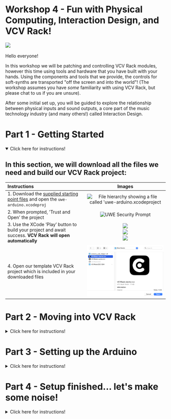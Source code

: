 
# Workshop 4 - Fun with Physical Computing, Interaction Design, and VCV Rack! 

 ![](images/Tutorial4/Header.png)  

Hello everyone! 

In this workshop we will be patching and controlling VCV Rack modules, however this time using tools and hardware that you have built with your hands. Using the components and tools that we provide, the controls for soft-synths are transported "off the screen and into the world"! (The workshop assumes you have _some_ familiarity with using VCV Rack, but please chat to us if you are unsure).

After some initial set up, you will be guided to explore the relationship between physical inputs and sound outputs, a core part of the music technology industry (and many others!) called Interaction Design.

# Part 1 - Getting Started
<details open>
 <summary>Click here for instructions!</summary>

## In this section, we will download all the files we need and build our VCV Rack project:
 
|Instructions                                                                                                    |Images                                                                                                                             |  
| :--------------------------------------------------------------------------------------------------------------| :-------------------------------------------------------------------------------------------------------------------------------: |
| 1. Download the [supplied starting point files](https://uweacuk-my.sharepoint.com/:u:/g/personal/philip3_phelps_uwe_ac_uk/EWPkJXF1_rNHo2DvgPvdeqsBDv4xmODNuEMO1A3Zy-mp5A) and open the `uwe-arduino.xcodeproj` | ![File hierarchy showing a file called 'uwe-arduino.xcodeproject](images/Tutorial4/FileHierarchy.png)                            |
| 2. When prompted, 'Trust and Open' the project                                                                 | ![UWE Security Prompt](images/Tutorial4/UWESecurityPrompt.png)                                                                   |
| 3. Use the XCode ‘Play’ button to build your project and await success. **VCV Rack will open automatically**   | ![](images/Tutorial4/XCodeBuildBar.png) <br> ![](images/Tutorial4/BuildSucceeded.png) <br> ![](images/Tutorial4/WelcomeToVCV.png) |
| 4. Open our template VCV Rack project which is included in your downloaded files|![](images/Tutorial4/OpenTheVCVStarter.png)                                                    |
</details>

# Part 2 - Moving into VCV Rack
<details>
 <summary>Click here for instructions!</summary>

 ## In this section, we will open up VCV Rack and make sure our custom UWE VCV Rack Module is installed:
 
| Instructions                                                                                                                          | Images                                      |
| :------------------------------------------------------------------------------------------------------------------------------------ | :-----------------------------------------: |
| 1. Right Click in VCV Rack and open up the Modules Library                                                                            | ![](images/Tutorial4/VCVModules.png)        |
| 2. Check the UWE VCV Module is there (It is the bright yellow and red one with the UWE Logo at the top!)                               | ![](images/Tutorial4/UWEVCVModule.png)      |
| 3. Open the VCV Rack Starter Patch we have provided. It's called `VCV-starter.vcvrack`. Once opened, it should look like this:         | ![](images/Tutorial4/VCVTemplateOpened.png) |

</details>


# Part 3 - Setting up the Arduino

<details>
 <summary>Click here for instructions!</summary>

## **Make sure to pay extra attention to detail in this section!** Here, we will set up our Arduino to work with VCV Rack and our UWE VCV Rack Module:
 
| Instructions                                                                                                                                                                                                         | Images                                        |
| :--------------------------------------------------------------------------------------------------------------------------------------------------------------------------------------------------------------------| :-------------------------------------------: |
| 1. Look at the UWE Module in VCV Rack. Press the CONNECT button on the UWE module **after** plugging in the Arduino.                                                                                                 | ![](images/Tutorial4/UWEConnect.png)          |
| 2. This might not work first time. If it doesn't connect, we have provided a tool to help. The tool is called `arduino_usb_helper` and will display the device number of the device attached to your machine (the VCV module needs this). | ![](images/Tutorial4/ArduinoHelperFolder.png) |
| 3. Similarly to XCode, you can run the tool we have created using the Play button:                                                                                                                                   | ![](images/Tutorial4/ArduinoHelperGUI.png)    |
| 4. If your Arduino is not connected correctly, you will see this message. Check the device is correctly connected or speak to a member of staff:                                                                     | ![](images/Tutorial4/NoDevicesFound.png)      |
| 5. If your Arduino is connected correctly, you will see this message. Copy the numbers and return to the UWE VCV Rack Module:                                                                                        | ![](images/Tutorial4/USBFound.png)            |
| 6. Configure the UWE VCV Module to use the numbers you have copied and try to connect again.                                                                                                             |                                               |

</details>

# Part 4 - Setup finished... let's make some noise!
<details>
 <summary>Click here for instructions!</summary>

 In this part of the workshop, we will focus on developing meaningful and intuitive relationships between physical inputs and sound outputs. The Arduino hardware we are using has a built-in gyroscopic sensor and is ready to go!

## Exercise 1 - Playful Exploration

First things first, let's figure out what our Arduino can do...

|What happens when you pick up the hardware and move it around gently? The motion outputs on our module should respond to **three** axis of movement... |![](images/Tutorial4/6DOF.png)                                                             |  
| :--------------------------------------------------------------------------------------------------------------| :-------------------------------------------------------------------------------------------------------------------------------: |

* What happens when you tilt the Arduino in different directions? 

* Can you work out which physical movements refer to which axis (x, y, z)? Hint: try a back-and-forth action, followed by up-and-down action, and then a side-to-side action 

* Can you work out how to tune the frequency to play a little melody? 

## Exercise 2 - Thinking about Interaction Design
When we discuss how people use things (everything from doors, fridges and cars to synthesisers, software and instruments!) we call this **Interaction Design**; how do we design the way we interact with stuff to make the best experience possible? We often take this for granted, but imagine playing a drumkit using a slider, or a guitar using 144 different buttons for each fretted note... some designs **FEEL** better than others...

|[Here are some examples of terribly designed volume controls...](https://uxdesign.cc/the-worst-volume-control-ui-in-the-world-60713dc86950) |![](images/Tutorial4/BadVolume.jpg)                                                             |  
| :--------------------------------------------------------------------------------------------------------------| :-------------------------------------------------------------------------------------------------------------------------------: |

## Creative Tasks
* Which motion feels **more intuitive** for pitch control – up-and-down or side-to-side? Why do you think this is?

* What sound parameters beyond oscillator pitch could we alter? Filter resonance? Filter cutoff? The speed of an LFO?

* What sound parameters feel intuitive or natural to control with a key-turning motion? Why do you think this is?

While there is no 'right or wrong' control for which type of interaction to use, some interaction styles may feel more intuitive or 'better' than others to you. Creative tools and Digital Musical Interfaces that are frustrating or confusing to interact with are arguably badly designed and difficult to work with. Of course, intentionally unpleasant experiences are just as valid as pleasant ones, but let’s try to have fun! 😀 

## Exercise 3 - Sliders
Let's start to add some new components... A very common Music Technology control mechanism is the **Slider**. These are great for controlling sound with “set and forget” behaviour; you move the slider to a value (set) and then leave it until you want to change it again (forget). They are also useful for reacting to expressive and articulate movements, such as swells, fades, risers or pushes.

|Here is how the slider (left of the image) connects to the Ardunio (right of the image): <br><br>We use three cables to do attach to three slots:<br>1. Power (Red)<br>2. Data (Yellow) <br>3. Ground (Black)<br><br>-Connect the Red Cable from Position 1 on the slider to the 5V slot<br><br>-Connect the Yellow Cable from Position 2 on the slider to the A0 slot. <br><br>-Connect the Black Cable from Position 3 on the slider to a GND slot <br> |![](images/Tutorial4/ArduinoSliderConnections.png)|                                   
| :--------------------------------------------------------------------------------------------------------------| :-------------------------------------------------------------------------------------------------------------------------------: |

## Creative Challenges
Try out these creative challenges now that the slider is plugged in and working!:

* There is another file you will have downloaded called 'VCVRack-wubs' that has a 'wubby' low frequency oscillator. Can you manipulate:
  * Pitch?
  * Speed?
  * Volume?
  * Delay amount?
* Which audio parameters feel **more intuitive** to control using a slider? Why do you think this is?
* Sliders commonly control volume... Can you use the slider to control something unconventional?
* We can use the slider to control more than one thing at a time... Which two parameters could you control at the same time for a pleasant sound?

## Exercise 4 - Distance Sensors
Okay, now for something different! Rather than moving the hardware around or moving a slider around, let's move ourselves around!

Let’s connect a sensor to detect the motion of our hands in proximity to the sensor:

|Pick the sensor out and take a closer look...|![](images/Tutorial4/SharpDistanceSensor.png)                                                             |  
| :--------------------------------------------------------------------------------------------------------------| :-------------------------------------------------------------------------------------------------------------------------------: |

## So how does it work? 

The sensor emits a beam of **infrared light** whilst measuring the intensity of light bounced back into the photosensor. If you stare at the sensor (when it’s on), you can see a faint gloaw as some of the emitted light falls into the visible-light spectrum. Because the sensor detects the intensity of its reflected IR light, the sensor outputs near-zero when nothing is in front of it (approx. > 3ft), and ramps up as an object comes near, when the object is very close the value starts to drop off again. 


* Connect the sensor in place of the slider
* Observe the value as you move your hand over the sensor

|Some sensors have a cable connected with:<br>-Red (POWER)<br>-Black (GROUND)<br>-Yellow (SIGNAL). |![](images/Tutorial4/MotionSensor.jpg)                           |  
| :--------------------------------------------------------------------------------------------------------------| :-------------------------------------------------------------------------------------------------------------------------------: |

## Creative Challenges
* Which audio parameters feel **more intuitive** to control using distance detection? Why do you think this is?
* There is another file you will have downloaded called 'VCVRack-wubs' that has a 'wubby' low frequency oscillator. Can you manipulate:
  * Pitch?
  * Speed?
  * Volume?
  * Delay amount?
* Distance sensing allows us to control things smoothly and fluidly using a **continuous** scale... what could we control insetad that is unconventional?
* We can use the distance sensor to control more than one thing at a time... Which two parameters could you control at the same time for a pleasant sound?
</details>

